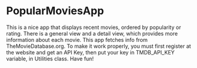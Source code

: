 # PopularMoviesApp

This is a nice app that displays recent movies, ordered by popularity or rating. There is a general view and a detail view,
which provides more information about each movie. This app fetches info from TheMovieDatabase.org. To make it work properly, 
you must first register at the website and get an API Key, then put your key in TMDB_API_KEY variable, in Utilities class.
Have fun!
